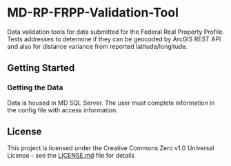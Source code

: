 # MD-RP-FRPP-Validation-Tool
Data validation tools for data submitted for the Federal Real Property Profile. Tests addresses to determine if they can be geocoded by ArcGIS REST API and also for distance variance from reported latitude/longitude. 

## Getting Started


### Getting the Data
Data is housed in MD SQL Server. The user must complete information in the config file with access information. 

## License

This project is licensed under the Creative Commons Zero v1.0 Universal License - see the [LICENSE.md](https://github.com/GSA/wb2/blob/master/LICENSE) file for details
